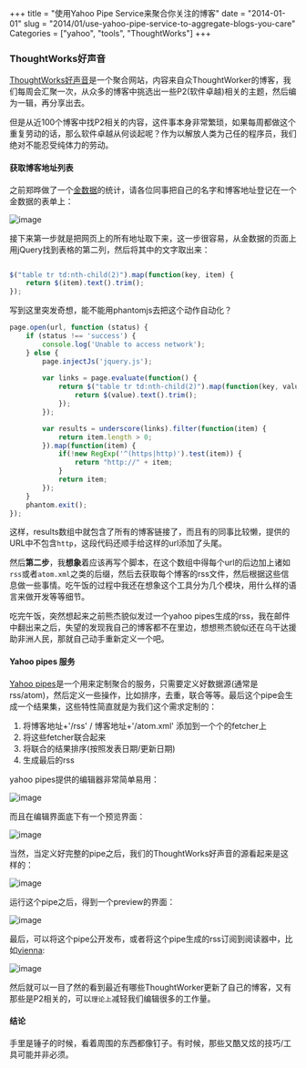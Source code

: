 +++
title = "使用Yahoo Pipe Service来聚合你关注的博客"
date = "2014-01-01"
slug = "2014/01/use-yahoo-pipe-service-to-aggregate-blogs-you-care"
Categories = ["yahoo", "tools", "ThoughtWorks"]
+++

### ThoughtWorks好声音

[ThoughtWorks好声音](http://voice.thoughtworkers.org/)是一个聚合网站，内容来自众ThoughtWorker的博客，我们每周会汇聚一次，从众多的博客中挑选出一些P2(软件卓越)相关的主题，然后编为一辑，再分享出去。

但是从近100个博客中找P2相关的内容，这件事本身非常繁琐，如果每周都做这个重复劳动的话，那么软件卓越从何谈起呢？作为以解放人类为己任的程序员，我们绝对不能忍受纯体力的劳动。

#### 获取博客地址列表

之前郑晔做了一个[金数据](https://jinshuju.net/)的统计，请各位同事把自己的名字和博客地址登记在一个金数据的表单上：

![image](/images/2014/01/blog-colllecting.png)

接下来第一步就是把网页上的所有地址取下来，这一步很容易，从金数据的页面上用jQuery找到表格的第二列，然后将其中的文字取出来：

```js

$("table tr td:nth-child(2)").map(function(key, item) {
	return $(item).text().trim(); 
});

```

写到这里突发奇想，能不能用phantomjs去把这个动作自动化？

```js
page.open(url, function (status) {
    if (status !== 'success') {
        console.log('Unable to access network');
    } else {
        page.injectJs('jquery.js');
        
        var links = page.evaluate(function() {
            return $("table tr td:nth-child(2)").map(function(key, value) {
                return $(value).text().trim();
            });
        });

        var results = underscore(links).filter(function(item) {
            return item.length > 0; 
        }).map(function(item) {
            if(!new RegExp('^(https|http)').test(item)) {
                return "http://" + item;
            }
            return item;
        });
    }
    phantom.exit();
});

```

这样，results数组中就包含了所有的博客链接了，而且有的同事比较懒，提供的URL中不包含`http`，这段代码还顺手给这样的url添加了头尾。

然后**第二步**，我**想象**着应该再写个脚本，在这个数组中得每个url的后边加上诸如`rss`或者`atom.xml`之类的后缀，然后去获取每个博客的rss文件，然后根据这些信息做一些事情。吃午饭的过程中我还在想象这个工具分为几个模块，用什么样的语言来做开发等等细节。

吃完午饭，突然想起来之前熊杰貌似发过一个yahoo pipes生成的rss，我在邮件中翻出来之后，失望的发现我自己的博客都不在里边，想想熊杰貌似还在乌干达援助非洲人民，那就自己动手重新定义一个吧。

#### Yahoo pipes 服务

[Yahoo pipes](http://pipes.yahoo.com/pipes/)是一个用来定制聚合的服务，只需要定义好数据源(通常是rss/atom)，然后定义一些操作，比如排序，去重，联合等等。最后这个pipe会生成一个结果集，这些特性简直就是为我们这个需求定制的：

1.	将博客地址+'/rss' / 博客地址+'/atom.xml' 添加到一个个的fetcher上
2.	将这些fetcher联合起来
3.	将联合的结果排序(按照发表日期/更新日期)
4.	生成最后的rss

yahoo pipes提供的编辑器非常简单易用：

![image](/images/2014/01/single-pipe.png)

而且在编辑界面底下有一个预览界面：

![image](/images/2014/01/single-preview.png)

当然，当定义好完整的pipe之后，我们的ThoughtWorks好声音的源看起来是这样的：

![image](/images/2014/01/tvot-pipe-resized.png)

运行这个pipe之后，得到一个preview的界面：

![image](/images/2014/01/tvot-pipe-run-resized.png)

最后，可以将这个pipe公开发布，或者将这个pipe生成的rss订阅到阅读器中，比如[vienna](http://www.vienna-rss.org/):

![image](/images/2014/01/vienna-resized.png)

然后就可以一目了然的看到最近有哪些ThoughtWorker更新了自己的博客，又有那些是P2相关的，可以`理论上`减轻我们编辑很多的工作量。

#### 结论

手里是锤子的时候，看着周围的东西都像钉子。有时候，那些又酷又炫的技巧/工具可能并非必须。
